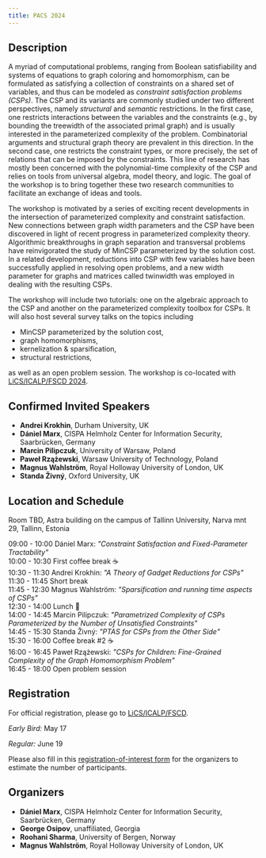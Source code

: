 ```yaml
---
title: PACS 2024
---
```


<!-- The part above between ---s is not rendered on the webpage -->

## Description

A myriad of computational problems, ranging from Boolean satisfiability and systems of equations to graph coloring and homomorphism, can be formulated as satisfying a collection of constraints on a shared set of variables, and thus can be modeled as *constraint satisfaction problems (CSPs)*.
The CSP and its variants are commonly studied under two different perspectives, namely *structural* and *semantic* restrictions.
In the first case, one restricts interactions between the variables and the constraints (e.g., by bounding the treewidth of the associated primal graph) and is usually interested in the parameterized complexity of the problem.
Combinatorial arguments and structural graph theory are prevalent in this direction.
In the second case, one restricts the constraint types, or more precisely, the set of relations that can be imposed by the constraints.
This line of research has mostly been concerned with the polynomial-time complexity of the CSP and relies on tools from universal algebra, model theory, and logic.
The goal of the workshop is to bring together these two research communities to facilitate an exchange of ideas and tools.

The workshop is motivated by a series of exciting recent developments in the intersection of parameterized complexity and constraint satisfaction.
New connections between graph width parameters and the CSP have been discovered in light of recent progress in parameterized complexity theory.
Algorithmic breakthroughs in graph separation and transversal problems have reinvigorated the study of MinCSP parameterized by the solution cost. 
In a related development, reductions into CSP with few variables have been successfully applied in resolving open problems, and a new width parameter for graphs and matrices called twinwidth was employed in dealing with the resulting CSPs.

The workshop will include two tutorials: one on the algebraic approach to the CSP and another on the parameterized complexity toolbox for CSPs.
It will also host several survey talks on the topics including 

- MinCSP parameterized by the solution cost,
- graph homomorphisms,
- kernelization & sparsification,
- structural restrictions,
  
as well as an open problem session.
The workshop is co-located with [LiCS/ICALP/FSCD 2024](https://compose.ioc.ee/icalp2024/).

## Confirmed Invited Speakers

- **Andrei Krokhin**, Durham University, UK
- **Dániel Marx**, CISPA Helmholz Center for Information Security, Saarbrücken, Germany
- **Marcin Pilipczuk**, University of Warsaw, Poland
- **Paweł Rzążewski**, Warsaw University of Technology, Poland
- **Magnus Wahlström**, Royal Holloway University of London, UK
- **Standa Živný**, Oxford University, UK

## Location and Schedule

Room TBD, Astra building on the campus of Tallinn University, Narva mnt 29, Tallinn, Estonia 

09:00 - 10:00 Dániel Marx: _"Constraint Satisfaction and Fixed-Parameter Tractability"_  
10:00 - 10:30 First coffee break :coffee:  
10:30 - 11:30 Andrei Krokhin: _"A Theory of Gadget Reductions for CSPs"_  
11:30 - 11:45 Short break  
11:45 - 12:30 Magnus Wahlström: _"Sparsification and running time aspects of CSPs"_  
12:30 - 14:00 Lunch :sandwich:  
14:00 - 14:45 Marcin Pilipczuk: _"Parametrized Complexity of CSPs Parameterized by the Number of Unsatisfied Constraints"_  
14:45 - 15:30 Standa Živný: _"PTAS for CSPs from the Other Side"_  
15:30 - 16:00 Coffee break #2 :coffee:  
16:00 - 16:45 Paweł Rzążewski: _"CSPs for Children: Fine-Grained Complexity of the Graph Homomorphism Problem"_  
16:45 - 18:00 Open problem session  

## Registration

For official registration, please go to [LiCS/ICALP/FSCD](https://compose.ioc.ee/icalp2024/).

*Early Bird:* May 17

*Regular:* June 19

Please also fill in this [registration-of-interest form](https://forms.gle/o9DFTs563e3qiyJCA) for the organizers to estimate the number of participants.

## Organizers

- **Dániel Marx**, CISPA Helmholz Center for Information Security, Saarbrücken, Germany
- **George Osipov**, unaffiliated, Georgia
- **Roohani Sharma**, University of Bergen, Norway
- **Magnus Wahlström**, Royal Holloway University of London, UK
